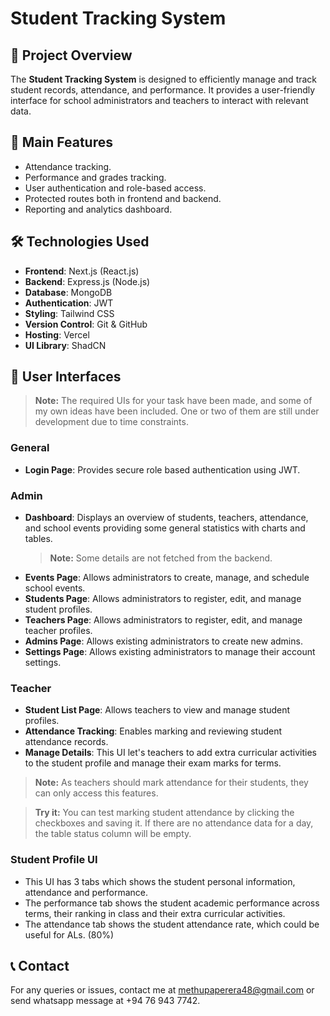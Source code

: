 # Student Tracking System

## 📌 Project Overview

The **Student Tracking System** is designed to efficiently manage and track student records, attendance, and performance. It provides a user-friendly interface for school administrators and teachers to interact with relevant data.

## 🚀 Main Features

-   Attendance tracking.
-   Performance and grades tracking.
-   User authentication and role-based access.
-   Protected routes both in frontend and backend.
-   Reporting and analytics dashboard.

## 🛠️ Technologies Used

-   **Frontend**: Next.js (React.js)
-   **Backend**: Express.js (Node.js)
-   **Database**: MongoDB
-   **Authentication**: JWT
-   **Styling**: Tailwind CSS
-   **Version Control**: Git & GitHub
-   **Hosting**: Vercel
-   **UI Library**: ShadCN

## 🎨 User Interfaces

> **Note:** The required UIs for your task have been made, and some of my own ideas have been included. One or two of them are still under development due to time constraints.

### General

-   **Login Page**: Provides secure role based authentication using JWT.

### Admin

-   **Dashboard**: Displays an overview of students, teachers, attendance, and school events providing some general statistics with charts and tables.
    > **Note:** Some details are not fetched from the backend.
-   **Events Page**: Allows administrators to create, manage, and schedule school events.
-   **Students Page**: Allows administrators to register, edit, and manage student profiles.
-   **Teachers Page**: Allows administrators to register, edit, and manage teacher profiles.
-   **Admins Page**: Allows existing administrators to create new admins.
-   **Settings Page**: Allows existing administrators to manage their account settings.

### Teacher

-   **Student List Page**: Allows teachers to view and manage student profiles.
-   **Attendance Tracking**: Enables marking and reviewing student attendance records.
-   **Manage Details**: This UI let's teachers to add extra curricular activities to the student profile and manage their exam marks for terms.

> **Note:** As teachers should mark attendance for their students, they can only access this features.

> **Try it:** You can test marking student attendance by clicking the checkboxes and saving it. If there are no attendance data for a day, the table status column will be empty.

### Student Profile UI

-   This UI has 3 tabs which shows the student personal information, attendance and performance.
-   The performance tab shows the student academic performance across terms, their ranking in class and their extra curricular activities.
-   The attendance tab shows the student attendance rate, which could be useful for ALs. (80%)

## 📞 Contact

For any queries or issues, contact me at methupaperera48@gmail.com or send whatsapp message at +94 76 943 7742.
